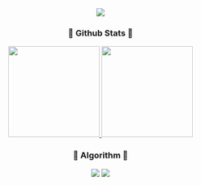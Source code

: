<div align="center">
  <img src="https://capsule-render.vercel.app/api?type=transparent&fontColor=FF947B&text=Kong%20E&height=150&fontSize=60&desc=공이&descAlignY=75&descAlign=60" />
  <h3>🍑 Github Stats 🍑</h3>
  <a href="https://github.com/anuraghazra/github-readme-stats">
    <img height="180px" src="https://github-readme-stats-delta-two-25.vercel.app/api?username=Kong-E&theme=graywhite&hide=stars&show=reviews" />
  </a>
  <a href="https://github.com/anuraghazra/convoychat">
    <img height="180px" src="https://github-readme-stats-delta-two-25.vercel.app/api/top-langs?username=Kong-E&layout=compact&langs_count=8&card_width=320&theme=graywhite&hide=python,powershell" />
  </a>
  <br/>
  <h3>🍑 Algorithm 🍑</h3>
  <img src="http://mazassumnida.wtf/api/v2/generate_badge?boj=kng001016" />
  <img src="http://mazandi.herokuapp.com/api?handle=kng001016&theme=warm"/>
</div>


<!--
**Kong-E/Kong-E** is a ✨ _special_ ✨ repository because its `README.md` (this file) appears on your GitHub profile.

Here are some ideas to get you started:

- 🔭 I’m currently working on ...
- 🌱 I’m currently learning ...
- 👯 I’m looking to collaborate on ...
- 🤔 I’m looking for help with ...
- 💬 Ask me about ...
- 📫 How to reach me: ...
- 😄 Pronouns: ...
- ⚡ Fun fact: ...
-->
